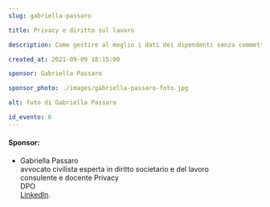```yaml
---
slug: gabriella-passaro

title: Privacy e diritto sul lavoro

description: Come gestire al meglio i dati dei dipendenti senza commettere violazioni

created_at: 2021-09-09 18:15:00

sponsor: Gabriella Passaro

sponsor_photo: ./images/gabriella-passaro-foto.jpg

alt: foto di Gabriella Passaro

id_evento: 6
---
```


<p>

<!-- <iframe title="Business Speed Dating del 30 giugno 2021 sponsor: Lucia Perfetti" src="https://www.facebook.com/plugins/video.php?height=314&href=https%3A%2F%2Fwww.facebook.com%2F1790903721190488%2Fvideos%2F345660800290264%2F&show_text=false&width=560&t=0" width="560" height="314" style="border:none;overflow:hidden" scrolling="no" frameborder="0" allowfullscreen="true" allow="autoplay; clipboard-write; encrypted-media; picture-in-picture; web-share" allowFullScreen="true"></iframe> -->
</p>
<p></p>

#### Sponsor:

- Gabriella Passaro <br>avvocato civilista esperta in diritto societario e del lavoro<br>
  consulente e docente Privacy<br>
  DPO <br>[LinkedIn](https://www.linkedin.com/in/gabriella-passaro-b32027b4/).
